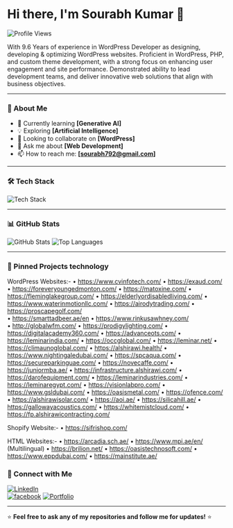 # Hi there, I'm Sourabh Kumar 👋

![Profile Views](https://github.com/sourabhdev/sourabh792/)

With 9.6 Years of experience in WordPress Developer as designing, developing & optimizing WordPress websites. Proficient in WordPress, PHP, and custom theme development, with a strong focus on enhancing user engagement and site performance. Demonstrated ability to lead development teams, and deliver innovative web solutions that align with business objectives.

---

### 🚀 About Me
- 🌱 Currently learning **[Generative AI]**
- 💡 Exploring **[Artificial Intelligence]**
- 👯 Looking to collaborate on **[WordPress]**
- 💬 Ask me about **[Web Development]**
- 📫 How to reach me: **[sourabh792@gmail.com]**

---

### 🛠️ Tech Stack
![Tech Stack](https://skillicons.dev/icons?i=html,css,wordpress,js,bootstrap,php,py,react,mysql,ps,ai,figma,cloudflare,python)

---

### 📊 GitHub Stats
![GitHub Stats](https://github-readme-stats.vercel.app/api?username=yourusername&show_icons=true&theme=dark)
![Top Languages](https://github-readme-stats.vercel.app/api/top-langs/?username=yourusername&layout=compact&theme=dark)

---

### 📌 Pinned Projects technology

WordPress Websites:-
•	https://www.cvinfotech.com/ 
•	https://exaud.com/
•	https://foreveryoungedmonton.com/ 
•	https://matoxine.com/ 
•	https://fleminglakegroup.com/
•	https://elderlyordisabledliving.com/ 
•	https://www.waterinmotionllc.com/ 
•	https://airodytrading.com/ 
•	https://proscapegolf.com/  
•	https://smarttadbeer.ae/en 
•	https://www.rinkusawhney.com/  
•	http://globalwfm.com/ 
•	https://prodigylighting.com/ 
•	https://digitalacademy360.com/
•	https://advanceots.com/ 
•	https://leminarindia.com/ 
•	https://occglobal.com/ 
•	https://leminar.net/ 
•	https://climaunoglobal.com/ 
•	https://alshirawi.health/ 
•	https://www.nightingaledubai.com/ 
•	https://spcaqua.com/ 
•	https://secureparkinguae.com/ 
•	https://novecaffe.com/ 
•	https://juniormba.ae/ 
•	https://infrastructure.alshirawi.com/ 
•	https://darofequipment.com/ 
•	https://leminarindustries.com/ 
•	https://leminaregypt.com/
•	https://visionlabpro.com/ 
•	https://www.gsldubai.com/ 
•	https://oasismetal.com/ 
•	https://ofence.com/ 
•	https://alshirawisolar.com/ 
•	https://aoi.ae/ 
•	https://silicahill.ae/ 
•	https://gallowayacoustics.com/ 
•	https://whitemistcloud.com/ 
•	https://fp.alshirawicontracting.com/ 

Shopify Website:-
•	https://sifrishop.com/ 

HTML Websites:-
•	https://arcadia.sch.ae/ 
•	https://www.mpi.ae/en/ (Multilingual)
•	https://brilion.net/ 
•	https://oasistechnosoft.com/ 
•	https://www.eppdubai.com/ 
•	https://mainstitute.ae/ 

### 🔗 Connect with Me
[![LinkedIn](https://img.shields.io/badge/LinkedIn-Connect-blue?style=for-the-badge&logo=linkedin)](www.linkedin.com/in/sourabh792)  
[![facebook](https://img.shields.io/badge/facebook-Follow-blue?style=for-the-badge&logo=twitter)](https://www.facebook.com/sourabh792) 
[![Portfolio](https://img.shields.io/badge/Portfolio-Visit-brightgreen?style=for-the-badge)](https://yourportfolio.com)

---

⭐ **Feel free to ask any of my repositories and follow me for updates!** ⭐
